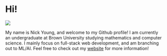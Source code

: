 # Hi!

<img align="center" src="https://visitor-badge.glitch.me/badge?page_id=n-young.visitor-badge">

My name is Nick Young, and welcome to my Github profile! I am currently an undergraduate at Brown University studying mathematics and computer science. I mainly focus on full-stack web development, and am branching out to ML/AI. Feel free to check out my [website](https://n-young.xyz) for more information!
